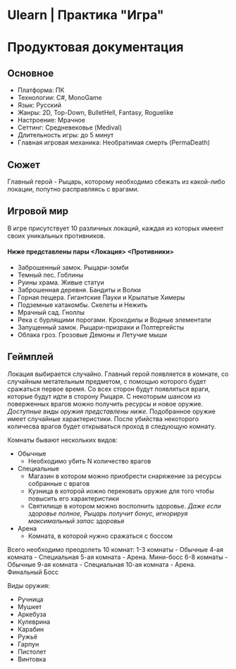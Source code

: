 # Ulearn | Практика "Игра"
# Продуктовая документация
## Основное
- Платформа: ПК
- Технологии: C#, MonoGame
- Язык: Русский
- Жанры: 2D, Top-Down, BulletHell, Fantasy, Roguelike
- Настроение: Мрачное
- Сеттинг: Средневековье (Medival)
- Длительность игры: до 5 минут
- Главная игровая механика: Необратимая смерть (PermaDeath)

## Сюжет
Главный герой - Рыцарь, которому необходимо сбежать из какой-либо локации, попутно расправляясь с врагами.

## Игровой мир
В игре присутствует 10 различных локаций, каждая из которых имеент своих уникальных противников.
#### Ниже представлены пары \<Локация> \<Противники>
- Заброшенный замок. Рыцари-зомби
- Темный лес. Гоблины
- Руины храма. Живые статуи
- Заброшенная деревня. Бандиты и Волки
- Горная пещера. Гигантские Пауки и Крылатые Химеры
- Подземные катакомбы. Скелеты и Нежить
- Мрачный сад. Гноллы
- Река с бурлящими порогами. Крокодилы и Водные элементали
- Запущенный замок. Рыцари-призраки и Полтергейсты
- Облака гроз. Грозовые Демоны и Летучие мыши

## Геймплей
Локация выбирается случайно.
Главный герой появляется в комнате, со случайным метательным предметом, с помощью которого будет сражаться первое время.
Со всех сторон будут появляться враги, которые будут идти в сторону Рыцаря. С некоторым шансом из поверженных врагов можно получить ресурсы и новое оружие. *Доступные виды оружия представлены ниже.*
Подобранное оружие имеет случайные характеристики.
После убийства некоторого количесва врагов будет открываться проход в следующую комнату.

Комнаты бывают нескольких видов:
- Обычные
  - Необходимо убить N количество врагов
- Специальные
  - Магазин в котором можно приобрести снаряжение за ресурсы собранные с врагов
  - Кузница в которой иожно перековать оружие для того чтобы повысить его характеристики
  - Святилище в котором можно восполнить здоровье. *Даже если здоровье полное, Рыцарь получит бонус, игнорируя максимальный запас здоровья*
- Арена
  - Комната, в которой нужно сражаться с боссом

Всего необходимо преодолеть 10 комнат:
1-3 комнаты - Обычные
4-ая комната - Специальная
5-ая комната - Арена. Мини-босс
6-8 комнаты - Обычные
9-ая комната - Специальная
10-ая комната - Арена. Финальный Босс

Виды оружия:
- Ручница
- Мушкет
- Аркебуза
- Кулеврина
- Карабин
- Ружьё
- Гарпун
- Пистолет
- Винтовка







